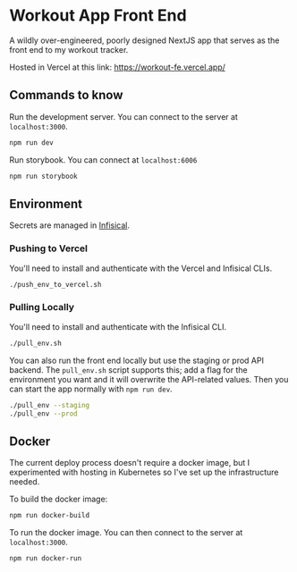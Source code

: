 # Workout App Front End

A wildly over-engineered, poorly designed NextJS app that serves as the front end to my workout tracker.

Hosted in Vercel at this link: https://workout-fe.vercel.app/

## Commands to know

Run the development server. You can connect to the server at `localhost:3000`.

```bash
npm run dev
```

Run storybook. You can connect at `localhost:6006`

```bash
npm run storybook
```

## Environment

Secrets are managed in [Infisical](https://app.infisical.com).

### Pushing to Vercel

You'll need to install and authenticate with the Vercel and Infisical CLIs.

```bash
./push_env_to_vercel.sh
```

### Pulling Locally

You'll need to install and authenticate with the Infisical CLI.

```bash
./pull_env.sh
```

You can also run the front end locally but use the staging or prod API backend. The `pull_env.sh` script supports this; add a flag for the environment you want and it will overwrite the API-related values. Then you can start the app normally with `npm run dev`.

```bash
./pull_env --staging
./pull_env --prod
```


## Docker

The current deploy process doesn't require a docker image, but I experimented with hosting in Kubernetes so I've set up the infrastructure needed.

To build the docker image:

```bash
npm run docker-build
```

To run the docker image. You can then connect to the server at `localhost:3000`.

```bash
npm run docker-run
```
